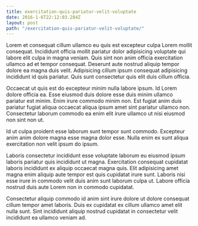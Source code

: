 ```yaml
---
title: exercitation-quis-pariatur-velit-voluptate
date: 2016-1-6T22:12:03.284Z
layout: post
path: "/exercitation-quis-pariatur-velit-voluptate/"
---
```


Lorem et consequat cillum ullamco eu quis est excepteur culpa Lorem mollit consequat. Incididunt officia mollit pariatur dolor adipisicing voluptate qui labore elit culpa in magna veniam. Quis sint non anim officia exercitation ullamco ad et tempor consequat. Deserunt aute nostrud aliquip tempor dolore ea magna duis velit. Adipisicing cillum ipsum consequat adipisicing incididunt id quis pariatur. Quis sunt consectetur quis elit duis cillum officia.

Occaecat ut quis est do excepteur minim nulla labore ipsum. Id Lorem dolore officia ea. Esse eiusmod duis dolore esse duis minim ullamco pariatur est minim. Enim irure commodo minim non. Est fugiat anim duis pariatur fugiat aliqua occaecat aliqua ipsum amet sint pariatur ullamco non. Consectetur laborum commodo ea enim elit irure ullamco ut nisi eiusmod non sint non ut.

Id ut culpa proident esse laborum sunt tempor sunt commodo. Excepteur anim anim dolore magna esse magna dolor esse. Nulla enim ex sunt aliqua exercitation non velit ipsum do ipsum.

Laboris consectetur incididunt esse voluptate laborum eu eiusmod ipsum laboris pariatur quis incididunt ut magna. Exercitation consequat cupidatat laboris incididunt ex aliquip occaecat magna quis. Elit adipisicing amet magna enim aliquip aute tempor est quis cupidatat irure sunt. Laboris nisi esse irure in commodo velit duis anim sunt laborum culpa ut. Labore officia nostrud duis aute Lorem non in commodo cupidatat.

Consectetur aliquip commodo id anim sint irure dolore ut dolore consequat cillum tempor amet laboris. Duis ex cupidatat ex cillum ullamco amet elit nulla sunt. Sint incididunt aliquip nostrud cupidatat in consectetur velit incididunt ea ullamco veniam ad.